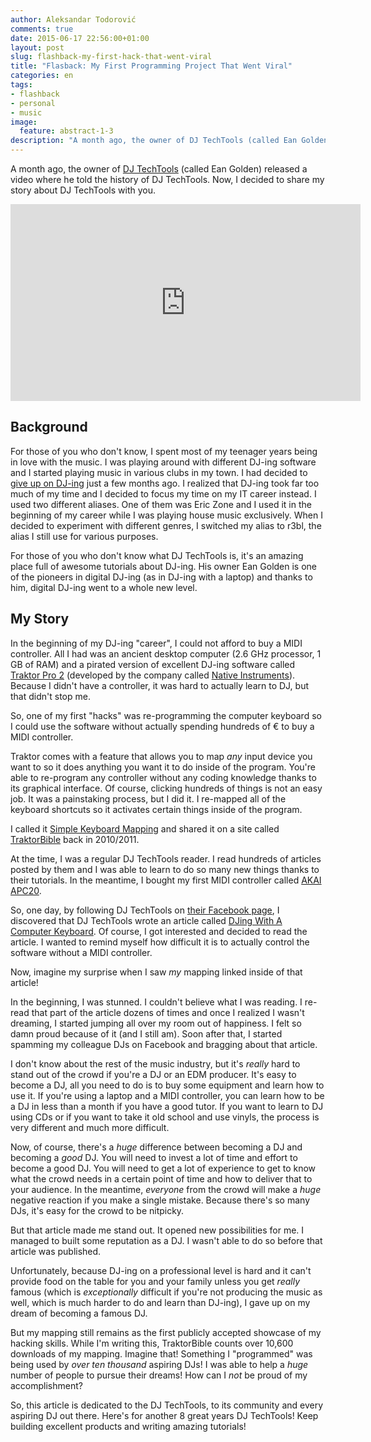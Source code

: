 ```yaml
---
author: Aleksandar Todorović
comments: true
date: 2015-06-17 22:56:00+01:00
layout: post
slug: flashback-my-first-hack-that-went-viral
title: "Flasback: My First Programming Project That Went Viral"
categories: en
tags:
- flashback
- personal
- music
image:
  feature: abstract-1-3
description: "A month ago, the owner of DJ TechTools (called Ean Golden) released a video where he told the history of DJ TechTools. Now, I decided to share my story about DJ TechTools with you."
---
```


A month ago, the owner of [DJ TechTools](http://djtechtools.com/) (called Ean Golden) released a video where he told the history of DJ TechTools. Now, I decided to share my story about DJ TechTools with you.

<iframe width="560" height="315" src="https://www.youtube-nocookie.com/embed/BDM6gut1K8E" frameborder="0" allowfullscreen></iframe>


## Background

For those of you who don't know, I spent most of my teenager years being in love with the music. I was playing around with different DJ-ing software and I started playing music in various clubs in my town. I had decided to [give up on DJ-ing](https://r3bl.github.io/en/quitting-djing/) just a few months ago. I realized that DJ-ing took far too much of my time and I decided to focus my time on my IT career instead. I used two different aliases. One of them was Eric Zone and I used it in the beginning of my career while I was playing house music exclusively. When I decided to experiment with different genres, I switched my alias to r3bl, the alias I still use for various purposes.

For those of you who don't know what DJ TechTools is, it's an amazing place full of awesome tutorials about DJ-ing. His owner Ean Golden is one of the pioneers in digital DJ-ing (as in DJ-ing with a laptop) and thanks to him, digital DJ-ing went to a whole new level.

## My Story

In the beginning of my DJ-ing "career", I could not afford to buy a MIDI controller. All I had was an ancient desktop computer (2.6 GHz processor, 1 GB of RAM) and a pirated version of excellent DJ-ing software called [Traktor Pro 2](http://www.native-instruments.com/en/products/traktor/dj-software/traktor-pro-2/) (developed by the company called [Native Instruments](http://www.native-instruments.com/)). Because I didn't have a controller, it was hard to actually learn to DJ, but that didn't stop me.

So, one of my first "hacks" was re-programming the computer keyboard so I could use the software without actually spending hundreds of € to buy a MIDI controller.

Traktor comes with a feature that allows you to map _any_ input device you want to so it does anything you want it to do inside of the program. You're able to re-program any controller without any coding knowledge thanks to its graphical interface. Of course, clicking hundreds of things is not an easy job. It was a painstaking process, but I did it. I re-mapped all of the keyboard shortcuts so it activates certain things inside of the program.

I called it [Simple Keyboard Mapping](http://www.traktorbible.com/freaks/mappingview.aspx?id=231) and shared it on a site called [TraktorBible](http://www.traktorbible.com/) back in 2010/2011.

At the time, I was a regular DJ TechTools reader. I read hundreds of articles posted by them and I was able to learn to do so many new things thanks to their tutorials. In the meantime, I bought my first MIDI controller called [AKAI APC20](http://www.akaipro.com/product/apc20).

So, one day, by following DJ TechTools on [their Facebook page](https://www.facebook.com/djtechtools?fref=ts), I discovered that DJ TechTools wrote an article called [DJing With A Computer Keyboard](http://djtechtools.com/2012/03/06/djing-with-a-computer-keyboard/). Of course, I got interested and decided to read the article. I wanted to remind myself how difficult it is to actually control the software without a MIDI controller.

Now, imagine my surprise when I saw _my_ mapping linked inside of that article!

In the beginning, I was stunned. I couldn't believe what I was reading. I re-read that part of the article dozens of times and once I realized I wasn't dreaming, I started jumping all over my room out of happiness. I felt so damn proud because of it (and I still am). Soon after that, I started spamming my colleague DJs on Facebook and bragging about that article.

I don't know about the rest of the music industry, but it's _really_ hard to stand out of the crowd if you're a DJ or an EDM producer. It's easy to become a DJ, all you need to do is to buy some equipment and learn how to use it. If you're using a laptop and a MIDI controller, you can learn how to be a DJ in less than a month if you have a good tutor. If you want to learn to DJ using CDs or if you want to take it old school and use vinyls, the process is very different and much more difficult.

Now, of course, there's a _huge_ difference between becoming a DJ and becoming a _good_ DJ. You will need to invest a lot of time and effort to become a good DJ. You will need to get a lot of experience to get to know what the crowd needs in a certain point of time and how to deliver that to your audience. In the meantime, _everyone_ from the crowd will make a _huge_ negative reaction if you make a single mistake. Because there's so many DJs, it's easy for the crowd to be nitpicky.

But that article made me stand out. It opened new possibilities for me. I managed to built some reputation as a DJ. I wasn't able to do so before that article was published.

Unfortunately, because DJ-ing on a professional level is hard and it can't provide food on the table for you and your family unless you get _really_ famous (which is _exceptionally_ difficult if you're not producing the music as well, which is much harder to do and learn than DJ-ing), I gave up on my dream of becoming a famous DJ.

But my mapping still remains as the first publicly accepted showcase of my hacking skills. While I'm writing this, TraktorBible counts over 10,600 downloads of my mapping. Imagine that! Something I "programmed" was being used by _over ten thousand_ aspiring DJs! I was able to help a _huge_ number of people to pursue their dreams! How can I _not_ be proud of my accomplishment?

So, this article is dedicated to the DJ TechTools, to its community and every aspiring DJ out there. Here's for another 8 great years DJ TechTools! Keep building excellent products and writing amazing tutorials!
